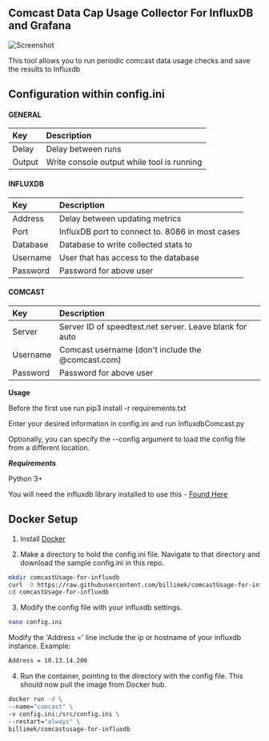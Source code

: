 **Comcast Data Cap Usage Collector For InfluxDB and Grafana**
------------------------------

![Screenshot]()

This tool allows you to run periodic comcast data usage checks and save the results to Influxdb

## Configuration within config.ini

#### GENERAL
|Key            |Description                                                                                                         |
|:--------------|:-------------------------------------------------------------------------------------------------------------------|
|Delay          |Delay between runs                                                                                                  |
|Output         |Write console output while tool is running                                                                          |
#### INFLUXDB
|Key            |Description                                                                                                         |
|:--------------|:-------------------------------------------------------------------------------------------------------------------|
|Address        |Delay between updating metrics                                                                                      |
|Port           |InfluxDB port to connect to.  8086 in most cases                                                                    |
|Database       |Database to write collected stats to                                                                                |
|Username       |User that has access to the database                                                                                |
|Password       |Password for above user                                                                                             |
#### COMCAST
|Key            |Description                                                                                                         |
|:--------------|:-------------------------------------------------------------------------------------------------------------------|
|Server         |Server ID of speedtest.net server.  Leave blank for auto                                                            |
|Username       |Comcast username (don't include the @comcast.com)                                                                   |
|Password       |Password for above user  


**Usage**

Before the first use run pip3 install -r requirements.txt

Enter your desired information in config.ini and run InfluxdbComcast.py

Optionally, you can specify the --config argument to load the config file from a different location.  


***Requirements***

Python 3+

You will need the influxdb library installed to use this - [Found Here](https://github.com/influxdata/influxdb-python)

## Docker Setup

1. Install [Docker](https://www.docker.com/)

2. Make a directory to hold the config.ini file. Navigate to that directory and download the sample config.ini in this repo.
```bash
mkdir comcastUsage-for-influxdb
curl -O https://raw.githubusercontent.com/billimek/comcastUsage-for-influxdb/blob/master/config.ini comcastUsage-for-influxdb/config.ini
cd comcastUsage-for-influxdb
```

3. Modify the config file with your influxdb settings.
```bash
nano config.ini
```
Modify the 'Address =' line include the ip or hostname of your influxdb instance.
Example:
```bash
Address = 10.13.14.200
```

4. Run the container, pointing to the directory with the config file. This should now pull the image from Docker hub.
```bash
docker run -d \
--name="comcast" \
-v config.ini:/src/config.ini \
--restart="always" \
billimek/comcastusage-for-influxdb
```
